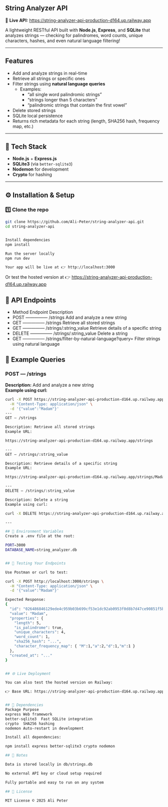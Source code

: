 ## String Analyzer API

🚀 **Live API:** https://string-analyzer-api-production-d164.up.railway.app

A lightweight RESTful API built with **Node.js**, **Express**, and **SQLite** that analyzes strings — checking for palindromes, word counts, unique characters, hashes, and even natural language filtering!

---

## Features

- Add and analyze strings in real-time
- Retrieve all strings or specific ones
- Filter strings using **natural language queries**
  - Examples:
    - “all single word palindromic strings”
    - “strings longer than 5 characters”
    - “palindromic strings that contain the first vowel”
- Delete stored strings
- SQLite local persistence
- Returns rich metadata for each string (length, SHA256 hash, frequency map, etc.)

---

## 🧰 Tech Stack

- **Node.js** + **Express.js**
- **SQLite3** (via `better-sqlite3`)
- **Nodemon** for development
- **Crypto** for hashing

---

## ⚙️ Installation & Setup

### 1️⃣ Clone the repo

```bash
git clone https://github.com/Ali-Peter/string-analyzer-api.git
cd string-analyzer-api


Install dependencies
npm install

Run the server locally
npm run dev

Your app will be live at 👉 http://localhost:3000
```
Or test the hosted version at 👉 https://string-analyzer-api-production-d164.up.railway.app


## 🔧 API Endpoints
- Method	Endpoint	            Description
- POST —————	/strings	            Add and analyze a new string
- GET	—————    /strings	            Retrieve all stored strings
- GET	 —————   /strings/:string_value	Retrieve details of a specific string
- DELETE —————	/strings/:string_value	Delete a string
- GET —————	/strings/filter-by-natural-language?query=	Filter strings using natural language

## 🧠 Example Queries
### POST — /strings
**Description:** Add and analyze a new string  
**Example using curl:**
```bash
curl -X POST https://string-analyzer-api-production-d164.up.railway.app/strings \
  -H "Content-Type: application/json" \
  -d '{"value":"Madam"}'
---
GET — /strings

Description: Retrieve all stored strings
Example URL:

https://string-analyzer-api-production-d164.up.railway.app/strings

---
GET — /strings/:string_value

Description: Retrieve details of a specific string
Example URL:

https://string-analyzer-api-production-d164.up.railway.app/strings/Madam

---
DELETE — /strings/:string_value

Description: Delete a string
Example using curl:

curl -X DELETE https://string-analyzer-api-production-d164.up.railway.app/strings/Madam

---

## 🌿 Environment Variables
Create a .env file at the root:

PORT=3000
DATABASE_NAME=string_analyzer.db


## 🧪 Testing Your Endpoints

Use Postman or curl to test:

curl -X POST http://localhost:3000/strings \
  -H "Content-Type: application/json" \
  -d '{"value":"Madam"}'

Expected Response:
{
  "id": "026486846129ede4c959b03b699cf53e1dc92ab0953f0d8b7d47ce90851f5ba0",
  "value": "Madam",
  "properties": {
    "length": 5,
    "is_palindrome": true,
    "unique_characters": 4,
    "word_count": 1,
    "sha256_hash": "...",
    "character_frequency_map": { "M":1,"a":2,"d":1,"m":1 }
  },
  "created_at": "..."
}


## 🌐 Live Deployment

You can also test the hosted version on Railway:

👉 Base URL: https://string-analyzer-api-production-d164.up.railway.app


## 🧩 Dependencies
Package	Purpose
express	Web framework
better-sqlite3	Fast SQLite integration
crypto	SHA256 hashing
nodemon	Auto-restart in development

Install all dependencies:

npm install express better-sqlite3 crypto nodemon

## 🧠 Notes

Data is stored locally in db/strings.db

No external API key or cloud setup required

Fully portable and easy to run on any system

## 🧾 License

MIT License © 2025 Ali Peter

